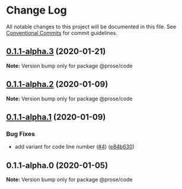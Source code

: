 # Change Log

All notable changes to this project will be documented in this file.
See [Conventional Commits](https://conventionalcommits.org) for commit guidelines.

## [0.1.1-alpha.3](https://github.com/prosejs/prose/compare/@prose/code@0.1.1-alpha.2...@prose/code@0.1.1-alpha.3) (2020-01-21)

**Note:** Version bump only for package @prose/code





## [0.1.1-alpha.2](https://github.com/prosejs/prose/compare/@prose/code@0.1.1-alpha.1...@prose/code@0.1.1-alpha.2) (2020-01-09)

**Note:** Version bump only for package @prose/code





## [0.1.1-alpha.1](https://github.com/prosejs/prose/compare/@prose/code@0.1.1-alpha.0...@prose/code@0.1.1-alpha.1) (2020-01-09)


### Bug Fixes

* add variant for code line number ([#4](https://github.com/prosejs/prose/issues/4)) ([e84b630](https://github.com/prosejs/prose/commit/e84b6307a3072e1daaace5a2d372fc8e801b72e2))





## 0.1.1-alpha.0 (2020-01-05)

**Note:** Version bump only for package @prose/code
